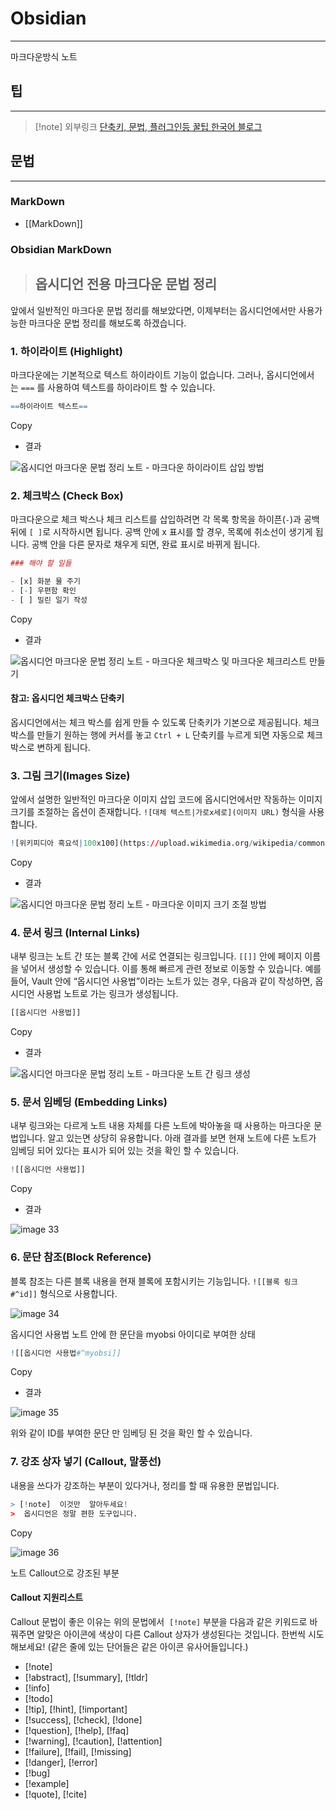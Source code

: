 # Obsidian
---
마크다운방식 노트


## 팁
---
> [!note] 외부링크
> [단축키, 문법, 플러그인등 꿀팁 한국어 블로그](https://statisticsplaybook.com/obsidian/#gsc.tab=0)
## 문법
---
### MarkDown
- [[MarkDown]]
### Obsidian MarkDown
>## 옵시디언 전용 마크다운 문법 정리

앞에서 일반적인 마크다운 문법 정리를 해보았다면, 이제부터는 옵시디언에서만 사용가능한 마크다운 문법 정리를 해보도록 하겠습니다.

### 1. 하이라이트 (Highlight)

마크다운에는 기본적으로 텍스트 하이라이트 기능이 없습니다. 그러나, 옵시디언에서는 `===` 를 사용하여 텍스트를 하이라이트 할 수 있습니다.

```r
==하이라이트 텍스트==
```

Copy

- 결과

![옵시디언 마크다운 문법 정리 노트 - 마크다운 하이라이트 삽입 방법](https://statisticsplaybook.com/wp-content/uploads/2023/10/image-28.png "매일 찾아보는 옵시디언 마크다운 문법 정리 13")

### 2. 체크박스 (Check Box)

마크다운으로 체크 박스나 체크 리스트를 삽입하려면 각 목록 항목을 하이픈(`-`)과 공백 뒤에 `[ ]`로 시작하시면 됩니다. 공백 안에 x 표시를 할 경우, 목록에 취소선이 생기게 됩니다. 공백 안을 다른 문자로 채우게 되면, 완료 표시로 바뀌게 됩니다.

```r
### 해야 할 일들

- [x] 화분 물 주기
- [-] 우편함 확인
- [ ] 밀린 일기 작성
```

Copy

- 결과

![옵시디언 마크다운 문법 정리 노트 - 마크다운 체크박스 및 마크다운 체크리스트 만들기](https://statisticsplaybook.com/wp-content/uploads/2023/10/image-29.png "매일 찾아보는 옵시디언 마크다운 문법 정리 14")

#### 참고: 옵시디언 체크박스 단축키

옵시디언에서는 체크 박스를 쉽게 만들 수 있도록 단축키가 기본으로 제공됩니다. 체크박스를 만들기 원하는 행에 커서를 놓고 `Ctrl + L` 단축키를 누르게 되면 자동으로 체크 박스로 변하게 됩니다.

### 3. 그림 크기(Images Size)

앞에서 설명한 일반적인 마크다운 이미지 삽입 코드에 옵시디언에서만 작동하는 이미지 크기를 조절하는 옵션이 존재합니다. `![대체 텍스트|가로x세로](이미지 URL)` 형식을 사용합니다.

```r
![위키피디아 흑요석|100x100](https://upload.wikimedia.org/wikipedia/commons/thumb/8/8c/ObsidianOregon.jpg/360px-ObsidianOregon.jpg)
```

Copy

- 결과

![옵시디언 마크다운 문법 정리 노트 - 마크다운 이미지 크기 조절 방법](https://statisticsplaybook.com/wp-content/uploads/2023/10/image-30-150x150.png "매일 찾아보는 옵시디언 마크다운 문법 정리 15")

### 4. 문서 링크 (Internal Links)

내부 링크는 노트 간 또는 블록 간에 서로 연결되는 링크입니다. `[[]]` 안에 페이지 이름을 넣어서 생성할 수 있습니다. 이를 통해 빠르게 관련 정보로 이동할 수 있습니다. 예를 들어, Vault 안에 “옵시디언 사용법”이라는 노트가 있는 경우, 다음과 같이 작성하면, 옵시디언 사용법 노트로 가는 링크가 생성됩니다.

```r
[[옵시디언 사용법]]
```

Copy

- 결과

![옵시디언 마크다운 문법 정리 노트 - 마크다운 노트 간 링크 생성](https://statisticsplaybook.com/wp-content/uploads/2023/10/image-32.png "매일 찾아보는 옵시디언 마크다운 문법 정리 16")

### 5. 문서 임베딩 (Embedding Links)

내부 링크와는 다르게 노트 내용 자체를 다른 노트에 박아놓을 때 사용하는 마크다운 문법입니다. 알고 있는면 상당히 유용합니다. 아래 결과를 보면 현재 노트에 다른 노트가 임베딩 되어 있다는 표시가 되어 있는 것을 확인 할 수 있습니다.

```r
![[옵시디언 사용법]]
```

Copy

- 결과

![image 33](https://statisticsplaybook.com/wp-content/uploads/2023/10/image-33.png "매일 찾아보는 옵시디언 마크다운 문법 정리 17")

### 6. 문단 참조(Block Reference)

블록 참조는 다른 블록 내용을 현재 블록에 포함시키는 기능입니다. `![[블록 링크#^id]]` 형식으로 사용합니다.

![image 34](https://statisticsplaybook.com/wp-content/uploads/2023/10/image-34.png "매일 찾아보는 옵시디언 마크다운 문법 정리 18")

옵시디언 사용법 노트 안에 한 문단을 myobsi 아이디로 부여한 상태

```r
![[옵시디언 사용법#^myobsi]]
```

Copy

- 결과

![image 35](https://statisticsplaybook.com/wp-content/uploads/2023/10/image-35.png "매일 찾아보는 옵시디언 마크다운 문법 정리 19")

위와 같이 ID를 부여한 문단 만 임베딩 된 것을 확인 할 수 있습니다.

### 7. 강조 상자 넣기 (Callout, 말풍선)

내용을 쓰다가 강조하는 부분이 있다거나, 정리를 할 때 유용한 문법입니다.

```r
> [!note]  이것만  알아두세요!
>  옵시디언은 정말 편한 도구입니다.
```

Copy

![image 36](https://statisticsplaybook.com/wp-content/uploads/2023/10/image-36-768x146.png "매일 찾아보는 옵시디언 마크다운 문법 정리 20")

노트 Callout으로 강조된 부분

#### Callout 지원리스트

Callout 문법이 좋은 이유는 위의 문법에서  `[!note]` 부분을 다음과 같은 키워드로 바꿔주면 알맞은 아이콘에 색상이 다른 Callout 상자가 생성된다는 것입니다. 한번씩 시도해보세요! (같은 줄에 있는 단어들은 같은 아이콘 유사어들입니다.)

- [!note]
- [!abstract], [!summary], [!tldr]
- [!info]
- [!todo]
- [!tip], [!hint], [!important]
- [!success], [!check], [!done]
- [!question], [!help], [!faq]
- [!warning], [!caution], [!attention]
- [!failure], [!fail], [!missing]
- [!danger], [!error]
- [!bug]
- [!example]
- [!quote], [!cite]